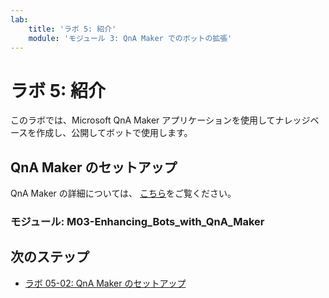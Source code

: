 ```yaml
---
lab:
    title: 'ラボ 5: 紹介'
    module: 'モジュール 3: QnA Maker でのボットの拡張'
---
```


# ラボ 5: 紹介

このラボでは、Microsoft QnA Maker アプリケーションを使用してナレッジベースを作成し、公開してボットで使用します。

## QnA Maker のセットアップ

QnA Maker の詳細については、 [こちら](https://docs.microsoft.com/ja-jp/azure/cognitive-services/qnamaker/overview/overview)をご覧ください。

### モジュール: M03-Enhancing_Bots_with_QnA_Maker

## 次のステップ

-   [ラボ 05-02: QnA Maker のセットアップ](../Lab5-QnA/02-QnAMaker_Setup.md)
